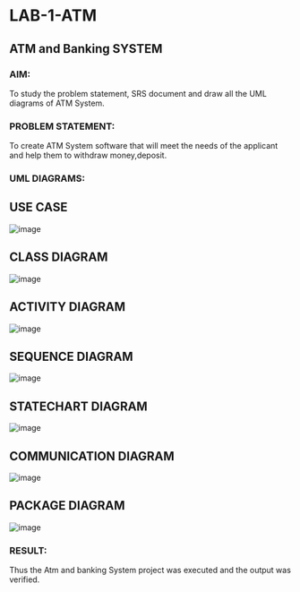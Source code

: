 # LAB-1-ATM
## ATM and Banking SYSTEM
### AIM: 
To study the problem statement, SRS document and draw all the UML diagrams of ATM
System.
### PROBLEM STATEMENT:
To create ATM System software that will meet the needs of the applicant and help them
to withdraw money,deposit.
### UML DIAGRAMS:
## USE CASE
![image](https://github.com/SanthiyaRajarao/LAB-1-ATM/assets/144979216/7f35736f-81a6-4dfa-a6c3-23b7c30c4030)

## CLASS DIAGRAM
![image](https://github.com/SanthiyaRajarao/LAB-1-ATM/assets/144979216/1c6d3c6c-ed86-4093-897e-125b2d812122)

## ACTIVITY DIAGRAM
![image](https://github.com/SanthiyaRajarao/LAB-1-ATM/assets/144979216/4c4f6e39-2565-4180-a783-a9b35cb66c68)

## SEQUENCE DIAGRAM
![image](https://github.com/SanthiyaRajarao/LAB-1-ATM/assets/144979216/a582a7c9-d183-4fa4-9aaf-eeb419ec4b30)

## STATECHART DIAGRAM
![image](https://github.com/SanthiyaRajarao/LAB-1-ATM/assets/144979216/8f2268dc-2633-4247-8454-95514e9834aa)

## COMMUNICATION DIAGRAM
![image](https://github.com/SanthiyaRajarao/LAB-1-ATM/assets/144979216/f68d9855-e464-4137-b5b5-6d24e3a98e3d)

## PACKAGE DIAGRAM
![image](https://github.com/SanthiyaRajarao/LAB-1-ATM/assets/144979216/3528a4b6-499e-4bc6-8b83-d1df2d292cc6)

### RESULT: 
Thus the Atm and banking System project was executed and the output was verified.
